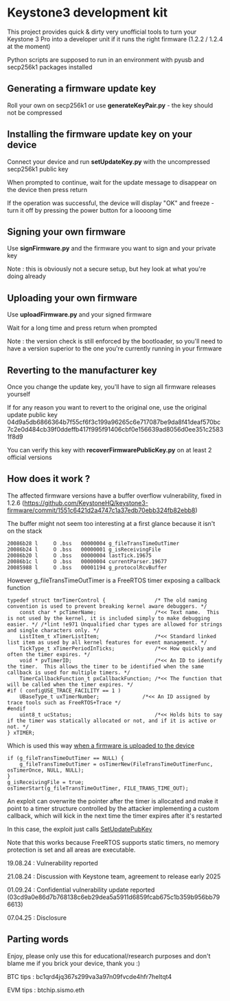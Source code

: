 # Keystone3 development kit 

This project provides quick & dirty very unofficial tools to turn your Keystone 3 Pro into a developer unit if it runs the right firmware (1.2.2 / 1.2.4 at the moment)

Python scripts are supposed to run in an environment with pyusb and secp256k1 packages installed

## Generating a firmware update key

Roll your own on secp256k1 or use **generateKeyPair.py** - the key should not be compressed

## Installing the firmware update key on your device

Connect your device and run **setUpdateKey.py** with the uncompressed secp256k1 public key

When prompted to continue, wait for the update message to disappear on the device then press return

If the operation was successful, the device will display "OK" and freeze - turn it off by pressing the power button for a loooong time

## Signing your own firmware

Use **signFirmware.py** and the firmware you want to sign and your private key

Note : this is obviously not a secure setup, but hey look at what you're doing already

## Uploading your own firmware

Use **uploadFirmware.py** and your signed firmware

Wait for a long time and press return when prompted

Note : the version check is still enforced by the bootloader, so you'll need to have a version superior to the one you're currently running in your firmware

## Reverting to the manufacturer key

Once you change the update key, you'll have to sign all firmware releases yourself 

If for any reason you want to revert to the original one, use the original update public key 04d9a5db6866364b7f55cf6f3c199a96265c6e717087be9da8f41deaf570bc7c2e0d484cb39f0ddeffb417f995f91406cbf0e156639ad8056d0ee351c25831f8d9

You can verify this key with **recoverFirmwarePublicKey.py** on at least 2 official versions

## How does it work ?

The affected firmware versions have a buffer overflow vulnerability, fixed in 1.2.6 (https://github.com/KeystoneHQ/keystone3-firmware/commit/1551c6421d2a4747c1a37edb70ebb324fb82ebb8)

The buffer might not seem too interesting at a first glance because it isn't on the stack


    20086b28 l     O .bss   00000004 g_fileTransTimeOutTimer
    20086b24 l     O .bss   00000001 g_isReceivingFile
    20086b20 l     O .bss   00000004 lastTick.19675
    20086b1c l     O .bss   00000004 currentParser.19677
    20085988 l     O .bss   00001194 g_protocolRcvBuffer

However g_fileTransTimeOutTimer is a FreeRTOS timer exposing a callback function

    typedef struct tmrTimerControl {                /* The old naming convention is used to prevent breaking kernel aware debuggers. */
        const char * pcTimerName;                   /*<< Text name.  This is not used by the kernel, it is included simply to make debugging easier. */ /*lint !e971 Unqualified char types are allowed for strings and single characters only. */
        ListItem_t xTimerListItem;                  /*<< Standard linked list item as used by all kernel features for event management. */
        TickType_t xTimerPeriodInTicks;             /*<< How quickly and often the timer expires. */
        void * pvTimerID;                           /*<< An ID to identify the timer.  This allows the timer to be identified when the same callback is used for multiple timers. */
        TimerCallbackFunction_t pxCallbackFunction; /*<< The function that will be called when the timer expires. */
    #if ( configUSE_TRACE_FACILITY == 1 )
        UBaseType_t uxTimerNumber;              /*<< An ID assigned by trace tools such as FreeRTOS+Trace */
    #endif
        uint8_t ucStatus;                           /*<< Holds bits to say if the timer was statically allocated or not, and if it is active or not. */  
    } xTIMER;

Which is used this way [when a firmware is uploaded to the device](https://github.com/KeystoneHQ/keystone3-firmware/blob/1.2.2/src/webusb_protocol/services/service_file_trans.c#L90)

    if (g_fileTransTimeOutTimer == NULL) {
        g_fileTransTimeOutTimer = osTimerNew(FileTransTimeOutTimerFunc, osTimerOnce, NULL, NULL);
    }
    g_isReceivingFile = true;
    osTimerStart(g_fileTransTimeOutTimer, FILE_TRANS_TIME_OUT);

An exploit can overwrite the pointer after the timer is allocated and make it point to a timer structure controlled by the attacker implementing a custom callback, which will kick in the next time the timer expires after it's restarted

In this case, the exploit just calls [SetUpdatePubKey](https://github.com/KeystoneHQ/keystone3-firmware/blob/1.2.2/src/presetting.c#L161)

Note that this works because FreeRTOS supports static timers, no memory protection is set and all areas are executable.

19.08.24 : Vulnerability reported

21.08.24 : Discussion with Keystone team, agreement to release early 2025

01.09.24 : Confidential vulnerability update reported (03cd9a0e86d7b768138c6eb29dea5a5911d6859fcab675c1b359b956bb796613) 

07.04.25 : Disclosure

## Parting words

Enjoy, please only use this for educational/research purposes and don't blame me if you brick your device, thank you :)

BTC tips : bc1qrd4jq367s299va3a97n09fvcde4hfr7heltqt4

EVM tips : btchip.sismo.eth

